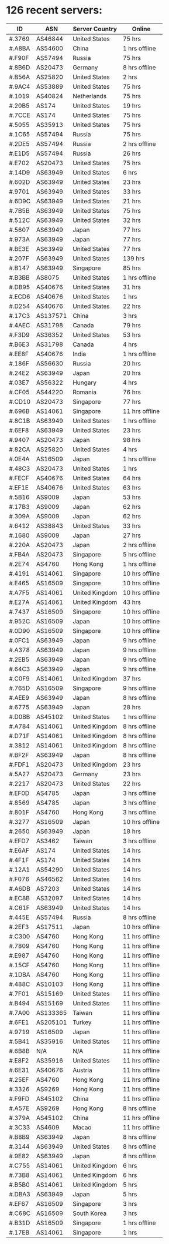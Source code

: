 # 126 recent servers:

| ID | ASN | Server Country | Online |
| ------ | ------ | ------ | ------ |
| #.3769 | AS46844 | United States | 75 hrs |
| #.A8BA | AS54600 | China | 1 hrs offline |
| #.F90F | AS57494 | Russia | 75 hrs |
| #.8B6D | AS20473 | Germany | 8 hrs offline |
| #.B56A | AS25820 | United States | 2 hrs |
| #.9AC4 | AS53889 | United States | 75 hrs |
| #.1019 | AS40824 | Netherlands | 75 hrs |
| #.20B5 | AS174 | United States | 19 hrs |
| #.7CCE | AS174 | United States | 75 hrs |
| #.5055 | AS35913 | United States | 75 hrs |
| #.1C65 | AS57494 | Russia | 75 hrs |
| #.2DE5 | AS57494 | Russia | 2 hrs offline |
| #.E1D5 | AS57494 | Russia | 26 hrs |
| #.E702 | AS20473 | United States | 75 hrs |
| #.14D9 | AS63949 | United States | 6 hrs |
| #.602D | AS63949 | United States | 23 hrs |
| #.9701 | AS63949 | United States | 33 hrs |
| #.6D9C | AS63949 | United States | 21 hrs |
| #.7B5B | AS63949 | United States | 75 hrs |
| #.512C | AS63949 | United States | 32 hrs |
| #.5607 | AS63949 | Japan | 77 hrs |
| #.973A | AS63949 | Japan | 77 hrs |
| #.BE3E | AS63949 | United States | 77 hrs |
| #.207F | AS63949 | United States | 139 hrs |
| #.B147 | AS63949 | Singapore | 85 hrs |
| #.B3BB | AS8075 | United States | 1 hrs offline |
| #.DB95 | AS40676 | United States | 31 hrs |
| #.ECD6 | AS40676 | United States | 1 hrs |
| #.D254 | AS40676 | United States | 22 hrs |
| #.17C3 | AS137571 | China | 3 hrs |
| #.4AEC | AS31798 | Canada | 79 hrs |
| #.F3D9 | AS36352 | United States | 53 hrs |
| #.B6E3 | AS31798 | Canada | 4 hrs |
| #.EE8F | AS40676 | India | 1 hrs offline |
| #.186F | AS56630 | Russia | 20 hrs |
| #.24E2 | AS63949 | Japan | 20 hrs |
| #.03E7 | AS56322 | Hungary | 4 hrs |
| #.CF05 | AS44220 | Romania | 76 hrs |
| #.CD10 | AS20473 | Singapore | 77 hrs |
| #.696B | AS14061 | Singapore | 11 hrs offline |
| #.8C1B | AS63949 | United States | 1 hrs offline |
| #.6EF8 | AS63949 | United States | 23 hrs |
| #.9407 | AS20473 | Japan | 98 hrs |
| #.82CA | AS25820 | United States | 4 hrs |
| #.0E4A | AS16509 | Japan | 1 hrs offline |
| #.48C3 | AS20473 | United States | 1 hrs |
| #.FECF | AS40676 | United States | 64 hrs |
| #.EF1E | AS40676 | United States | 63 hrs |
| #.5B16 | AS9009 | Japan | 53 hrs |
| #.17B3 | AS9009 | Japan | 62 hrs |
| #.309A | AS9009 | Japan | 62 hrs |
| #.6412 | AS38843 | United States | 33 hrs |
| #.1680 | AS9009 | Japan | 27 hrs |
| #.220A | AS20473 | Japan | 2 hrs offline |
| #.FB4A | AS20473 | Singapore | 5 hrs offline |
| #.2E74 | AS4760 | Hong Kong | 1 hrs offline |
| #.4191 | AS14061 | Singapore | 10 hrs offline |
| #.E465 | AS16509 | Singapore | 10 hrs offline |
| #.A7F5 | AS14061 | United Kingdom | 10 hrs offline |
| #.E27A | AS14061 | United Kingdom | 43 hrs |
| #.7437 | AS16509 | Singapore | 10 hrs offline |
| #.952C | AS16509 | Japan | 10 hrs offline |
| #.0D90 | AS16509 | Singapore | 10 hrs offline |
| #.0FC1 | AS63949 | Japan | 9 hrs offline |
| #.A378 | AS63949 | Japan | 9 hrs offline |
| #.2EB5 | AS63949 | Japan | 9 hrs offline |
| #.64C3 | AS63949 | Japan | 9 hrs offline |
| #.C0F9 | AS14061 | United Kingdom | 37 hrs |
| #.765D | AS16509 | Singapore | 9 hrs offline |
| #.AEE9 | AS63949 | Japan | 8 hrs offline |
| #.6775 | AS63949 | Japan | 28 hrs |
| #.D0BB | AS45102 | United States | 1 hrs offline |
| #.A784 | AS14061 | United Kingdom | 8 hrs offline |
| #.D71F | AS14061 | United Kingdom | 8 hrs offline |
| #.3812 | AS14061 | United Kingdom | 8 hrs offline |
| #.BF2F | AS63949 | Japan | 8 hrs offline |
| #.FDF1 | AS20473 | United Kingdom | 23 hrs |
| #.5A27 | AS20473 | Germany | 23 hrs |
| #.2217 | AS20473 | United States | 22 hrs |
| #.EF0D | AS4785 | Japan | 3 hrs offline |
| #.8569 | AS4785 | Japan | 3 hrs offline |
| #.801F | AS4760 | Hong Kong | 3 hrs offline |
| #.3277 | AS16509 | Japan | 10 hrs offline |
| #.2650 | AS63949 | Japan | 18 hrs |
| #.EFD7 | AS3462 | Taiwan | 3 hrs offline |
| #.E6AF | AS174 | United States | 14 hrs |
| #.4F1F | AS174 | United States | 14 hrs |
| #.12A1 | AS54290 | United States | 14 hrs |
| #.F076 | AS46562 | United States | 14 hrs |
| #.A6DB | AS7203 | United States | 14 hrs |
| #.EC8B | AS32097 | United States | 14 hrs |
| #.C61F | AS63949 | United States | 14 hrs |
| #.445E | AS57494 | Russia | 8 hrs offline |
| #.2EF3 | AS17511 | Japan | 10 hrs offline |
| #.C300 | AS4760 | Hong Kong | 11 hrs offline |
| #.7809 | AS4760 | Hong Kong | 11 hrs offline |
| #.E987 | AS4760 | Hong Kong | 11 hrs offline |
| #.15CF | AS4760 | Hong Kong | 11 hrs offline |
| #.1DBA | AS4760 | Hong Kong | 11 hrs offline |
| #.488C | AS10103 | Hong Kong | 11 hrs offline |
| #.7F01 | AS15169 | United States | 11 hrs offline |
| #.B494 | AS15169 | United States | 11 hrs offline |
| #.7A00 | AS133365 | Taiwan | 11 hrs offline |
| #.6FE1 | AS205101 | Turkey | 11 hrs offline |
| #.9719 | AS16509 | Japan | 11 hrs offline |
| #.5B41 | AS35916 | United States | 11 hrs offline |
| #.6B8B | N/A | N/A | 11 hrs offline |
| #.E8F2 | AS35916 | United States | 11 hrs offline |
| #.6E31 | AS40676 | Austria | 11 hrs offline |
| #.25EF | AS4760 | Hong Kong | 11 hrs offline |
| #.3326 | AS9269 | Hong Kong | 11 hrs offline |
| #.F9FD | AS45102 | China | 11 hrs offline |
| #.A57E | AS9269 | Hong Kong | 8 hrs offline |
| #.379A | AS45102 | China | 11 hrs offline |
| #.3C33 | AS4609 | Macao | 11 hrs offline |
| #.B8B9 | AS63949 | Japan | 8 hrs offline |
| #.3144 | AS63949 | United States | 8 hrs offline |
| #.9E82 | AS63949 | Japan | 8 hrs offline |
| #.C755 | AS14061 | United Kingdom | 6 hrs |
| #.73B8 | AS14061 | United Kingdom | 6 hrs |
| #.B5B0 | AS14061 | United Kingdom | 5 hrs |
| #.DBA3 | AS63949 | Japan | 5 hrs |
| #.EF67 | AS16509 | Singapore | 3 hrs |
| #.C68C | AS16509 | South Korea | 3 hrs |
| #.B31D | AS16509 | Singapore | 1 hrs offline |
| #.17EB | AS14061 | Singapore | 1 hrs |

